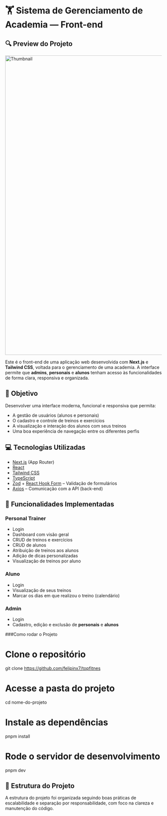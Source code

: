 # 🏋️ Sistema de Gerenciamento de Academia — Front-end

## 🔍 Preview do Projeto

<img width="1920" height="960" alt="Thumbnail" src="https://github.com/user-attachments/assets/350b683f-195d-4d94-8f35-3e803aa35c74" />


Este é o front-end de uma aplicação web desenvolvida com **Next.js** e **Tailwind CSS**, voltada para o gerenciamento de uma academia. A interface permite que **admins**, **personais** e **alunos** tenham acesso às funcionalidades de forma clara, responsiva e organizada.

## 🎯 Objetivo

Desenvolver uma interface moderna, funcional e responsiva que permita:

- A gestão de usuários (alunos e personais)
- O cadastro e controle de treinos e exercícios
- A visualização e interação dos alunos com seus treinos
- Uma boa experiência de navegação entre os diferentes perfis

## 💻 Tecnologias Utilizadas

- [Next.js](https://nextjs.org/) (App Router)
- [React](https://reactjs.org/)
- [Tailwind CSS](https://tailwindcss.com/)
- [TypeScript](https://www.typescriptlang.org/)
- [Zod](https://zod.dev/) + [React Hook Form](https://react-hook-form.com/) – Validação de formulários
- [Axios](https://axios-http.com/) – Comunicação com a API (back-end)

## 🔐 Funcionalidades Implementadas

### Personal Trainer

- Login
- Dashboard com visão geral
- CRUD de treinos e exercícios
- CRUD de alunos
- Atribuição de treinos aos alunos
- Adição de dicas personalizadas
- Visualização de treinos por aluno

### Aluno

- Login
- Visualização de seus treinos
- Marcar os dias em que realizou o treino (calendário)

### Admin

- Login
- Cadastro, edição e exclusão de **personais** e **alunos**

###Como rodar o Projeto

# Clone o repositório
git clone https://github.com/felipinx7/topfitnes

# Acesse a pasta do projeto
cd nome-do-projeto

# Instale as dependências
pnpm install

# Rode o servidor de desenvolvimento
pnpm dev

## 📁 Estrutura do Projeto

A estrutura do projeto foi organizada seguindo boas práticas de escalabilidade e separação por responsabilidade, com foco na clareza e manutenção do código.

